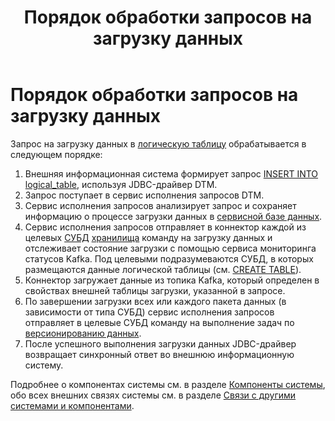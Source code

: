 ﻿---
layout: default
title: Порядок обработки запросов на загрузку данных
nav_order: 2
parent: Связи с другими системами и компонентами
grand_parent: Обзор понятий, компонентов и связей
has_children: false
has_toc: false
---

# Порядок обработки запросов на загрузку данных

Запрос на загрузку данных в [логическую таблицу](../../Основные_понятия/Логическая_таблица/Логическая_таблица.md) 
обрабатывается в следующем порядке:
1.  Внешняя информационная система формирует запрос [INSERT INTO logical_table](../../../Справочная_информация/Запросы_SQLplus/INSERT_INTO_logical_table/INSERT_INTO_logical_table.md), 
    используя JDBC-драйвер DTM.
2.  Запрос поступает в сервис исполнения запросов DTM.
3.  Сервис исполнения запросов анализирует запрос и сохраняет информацию о процессе загрузки данных в 
    [сервисной базе данных](../../Основные_понятия/Сервисная_база_данных/Сервисная_база_данных.md).
4.  Сервис исполнения запросов отправляет в коннектор каждой из целевых 
    [СУБД](../../../Введение/Поддерживаемые_СУБД_хранилища/Поддерживаемые_СУБД_хранилища.md) 
    [хранилища](../../Основные_понятия/Хранилище_данных/Хранилище_данных.md) команду на загрузку данных и 
    отслеживает состояние загрузки с помощью сервиса мониторинга статусов Kafka. Под целевыми подразумеваются 
    СУБД, в которых размещаются данные логической таблицы 
    (см. [CREATE TABLE](../../../Справочная_информация/Запросы_SQLplus/CREATE_TABLE/CREATE_TABLE.md)).
5.  Коннектор загружает данные из топика Kafka, который определен в свойствах внешней таблицы загрузки, 
    указанной в запросе.
6.  По завершении загрузки всех или каждого пакета данных (в зависимости от типа СУБД) сервис исполнения 
    запросов отправляет в целевые СУБД команду на выполнение задач по 
    [версионированию данных](../../../Работа_с_системой/Загрузка_данных/Версионирование_данных/Версионирование_данных.md).
7.  После успешного выполнения загрузки данных JDBC-драйвер возвращает синхронный ответ во внешнюю 
    информационную систему.
    
Подробнее о компонентах системы см. в разделе [Компоненты системы](../../Компоненты_системы/Компоненты_системы.md), 
обо всех внешних связях системы см. в разделе [Связи с другими системами и компонентами](../Связи_с_другими_системами_и_компонентами.md).